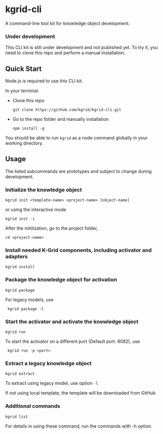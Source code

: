 # kgrid-cli

A command-line tool kit for knowledge object development.

### Under development

This CLI kit is still under development and not published yet. To try it, you need to clone this repo and perform a manual installation.

## Quick Start

Node.js is required to use this CLI kit.

In your terminal:
- Clone this repo

    ```git clone https://github.com/kgrid/kgrid-cli.git```

- Go to the repo folder and manually installation

    ```npm install -g```

You should be able to run `kgrid` as a node command globally in your working directory.

## Usage

The listed subcommands are prototypes and subject to change during development.

### Initialize the knowledge object

`kgrid init <template-name> <project-name> [object-name]`

or using the interactive mode

`kgrid init -i`

After the initilization, go to the project folder,

`cd <project-name>`

### Install needed K-Grid components, including activator and adapters
``` kgrid install ```


### Package the knowledge object for activation
``` kgrid package ```

For legacy models, use

``` kgrid package -l```


### Start the activator and activate the knowledge object

``` kgrid run ```

To start the activator on a different port (Default port: 8082), use

``` kgrid run -p <port>```


### Extract a legacy knowledge object

``` kgrid extract ```

To extract using legacy model, use option `-l`

If not using local template, the template will be downloaded from GitHub


### Additional commands

``` kgrid list ```


For details in using these command, run the commands with -h option.
